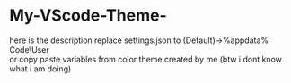 # My-VScode-Theme-
here is the description
replace settings.json to (Default)->%appdata% Code\User\
or copy paste variables from color theme created by me
(btw i dont know what i am doing)
